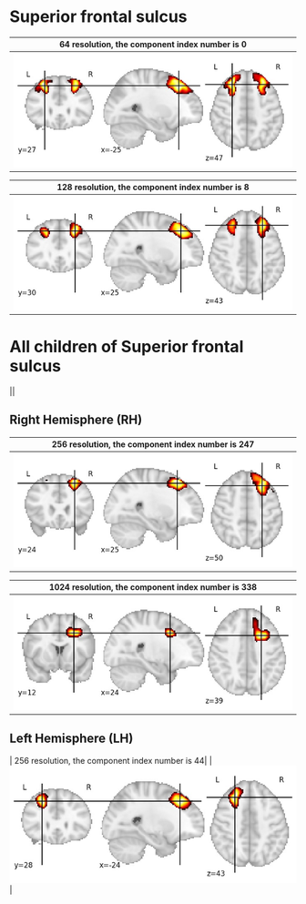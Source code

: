 # **Superior frontal sulcus**

| 64 resolution, the component index number is 0|  
|:---:|  
| ![Component 64](../64/final/0.jpg "From component 64: Superior frontal sulcus") |

| 128 resolution, the component index number is 8|  
|:---:|  
| ![Component 128](../128/final/8.jpg "From component 128: Superior frontal sulcus") |

# **All children of Superior frontal sulcus**
||

## Right Hemisphere (RH)

| 256 resolution, the component index number is 247|  
|:---:|  
| ![Component 256](../256/final/247.jpg "From component 256: Superior frontal sulcus RH") |

| 1024 resolution, the component index number is 338|  
|:---:|  
| ![Component 1024](../1024/final/338.jpg "From component 1024: Superior frontal sulcus RH") |

## Left Hemisphere (LH)

| 256 resolution, the component index number is 44| 
| ![Component 256](../256/final/44.jpg "From component 256: Superior frontal sulcus, LH") |
